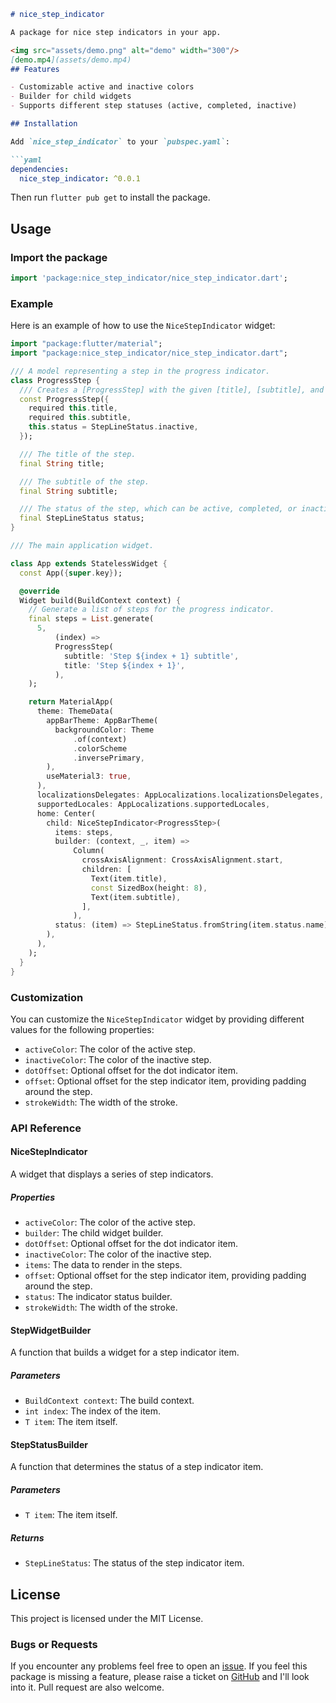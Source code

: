 ```markdown
# nice_step_indicator

A package for nice step indicators in your app.

<img src="assets/demo.png" alt="demo" width="300"/>
[demo.mp4](assets/demo.mp4)
## Features

- Customizable active and inactive colors
- Builder for child widgets
- Supports different step statuses (active, completed, inactive)

## Installation

Add `nice_step_indicator` to your `pubspec.yaml`:

```yaml
dependencies:
  nice_step_indicator: ^0.0.1
```

Then run `flutter pub get` to install the package.

## Usage

### Import the package

```dart
import 'package:nice_step_indicator/nice_step_indicator.dart';
```

### Example

Here is an example of how to use the `NiceStepIndicator` widget:

```dart
import "package:flutter/material";
import "package:nice_step_indicator/nice_step_indicator.dart";

/// A model representing a step in the progress indicator.
class ProgressStep {
  /// Creates a [ProgressStep] with the given [title], [subtitle], and [status].
  const ProgressStep({
    required this.title,
    required this.subtitle,
    this.status = StepLineStatus.inactive,
  });

  /// The title of the step.
  final String title;

  /// The subtitle of the step.
  final String subtitle;

  /// The status of the step, which can be active, completed, or inactive.
  final StepLineStatus status;
}

/// The main application widget.

class App extends StatelessWidget {
  const App({super.key});

  @override
  Widget build(BuildContext context) {
    // Generate a list of steps for the progress indicator.
    final steps = List.generate(
      5,
          (index) =>
          ProgressStep(
            subtitle: 'Step ${index + 1} subtitle',
            title: 'Step ${index + 1}',
          ),
    );

    return MaterialApp(
      theme: ThemeData(
        appBarTheme: AppBarTheme(
          backgroundColor: Theme
              .of(context)
              .colorScheme
              .inversePrimary,
        ),
        useMaterial3: true,
      ),
      localizationsDelegates: AppLocalizations.localizationsDelegates,
      supportedLocales: AppLocalizations.supportedLocales,
      home: Center(
        child: NiceStepIndicator<ProgressStep>(
          items: steps,
          builder: (context, _, item) =>
              Column(
                crossAxisAlignment: CrossAxisAlignment.start,
                children: [
                  Text(item.title),
                  const SizedBox(height: 8),
                  Text(item.subtitle),
                ],
              ),
          status: (item) => StepLineStatus.fromString(item.status.name),
        ),
      ),
    );
  }
}
```

### Customization

You can customize the `NiceStepIndicator` widget by providing different values for the following
properties:

- `activeColor`: The color of the active step.
- `inactiveColor`: The color of the inactive step.
- `dotOffset`: Optional offset for the dot indicator item.
- `offset`: Optional offset for the step indicator item, providing padding around the step.
- `strokeWidth`: The width of the stroke.

### API Reference

#### NiceStepIndicator

A widget that displays a series of step indicators.

##### Properties

- `activeColor`: The color of the active step.
- `builder`: The child widget builder.
- `dotOffset`: Optional offset for the dot indicator item.
- `inactiveColor`: The color of the inactive step.
- `items`: The data to render in the steps.
- `offset`: Optional offset for the step indicator item, providing padding around the step.
- `status`: The indicator status builder.
- `strokeWidth`: The width of the stroke.

#### StepWidgetBuilder

A function that builds a widget for a step indicator item.

##### Parameters

- `BuildContext context`: The build context.
- `int index`: The index of the item.
- `T item`: The item itself.

#### StepStatusBuilder

A function that determines the status of a step indicator item.

##### Parameters

- `T item`: The item itself.

##### Returns

- `StepLineStatus`: The status of the step indicator item.

## License

This project is licensed under the MIT License.

### Bugs or Requests

If you encounter any problems feel free to open
an [issue](https://github.com/ethiel97/nice_step_indicator/issues/new?template=bug_report.md).
If you feel this package is missing a
feature, please raise a ticket on [GitHub](https://github.com/ethiel97/nice_step_indicator/issues/new?template=feature_request.md) and I'll look into it. Pull request are also welcome.